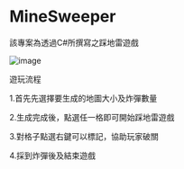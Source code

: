 # MineSweeper
該專案為透過C#所撰寫之踩地雷遊戲

![image](https://github.com/Majjor140/PacMan/assets/117829042/0ca74622-650a-4bbf-95b3-106e28ac1dcb)

遊玩流程

1.首先先選擇要生成的地圖大小及炸彈數量

2.生成完成後，點選任一格即可開始踩地雷遊戲

3.對格子點選右鍵可以標記，協助玩家破關

4.採到炸彈後及結束遊戲
